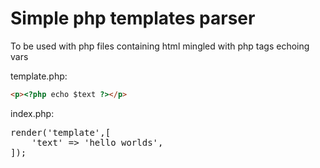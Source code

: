 # Simple php templates parser

To be used with php files containing html mingled with php tags echoing vars

template.php:

```html
<p><?php echo $text ?></p>
```

index.php:

<pre>
<?php
$parser->render('template',[
    'text' => 'hello worlds',
]);
</pre>
